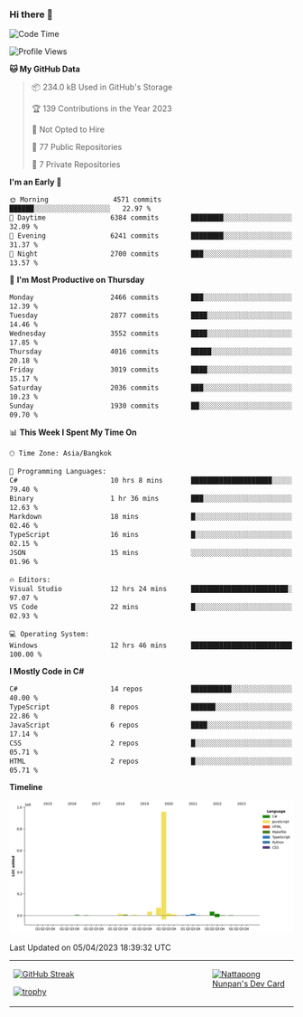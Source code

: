 ### Hi there 👋

<!--START_SECTION:waka-->
![Code Time](http://img.shields.io/badge/Code%20Time-520%20hrs%2050%20mins-blue)

![Profile Views](http://img.shields.io/badge/Profile%20Views-0-blue)

**🐱 My GitHub Data** 

> 📦 234.0 kB Used in GitHub's Storage 
 > 
> 🏆 139 Contributions in the Year 2023
 > 
> 🚫 Not Opted to Hire
 > 
> 📜 77 Public Repositories 
 > 
> 🔑 7 Private Repositories 
 > 
**I'm an Early 🐤** 

```text
🌞 Morning                4571 commits        ██████░░░░░░░░░░░░░░░░░░░   22.97 % 
🌆 Daytime                6384 commits        ████████░░░░░░░░░░░░░░░░░   32.09 % 
🌃 Evening                6241 commits        ████████░░░░░░░░░░░░░░░░░   31.37 % 
🌙 Night                  2700 commits        ███░░░░░░░░░░░░░░░░░░░░░░   13.57 % 
```
📅 **I'm Most Productive on Thursday** 

```text
Monday                   2466 commits        ███░░░░░░░░░░░░░░░░░░░░░░   12.39 % 
Tuesday                  2877 commits        ████░░░░░░░░░░░░░░░░░░░░░   14.46 % 
Wednesday                3552 commits        ████░░░░░░░░░░░░░░░░░░░░░   17.85 % 
Thursday                 4016 commits        █████░░░░░░░░░░░░░░░░░░░░   20.18 % 
Friday                   3019 commits        ████░░░░░░░░░░░░░░░░░░░░░   15.17 % 
Saturday                 2036 commits        ███░░░░░░░░░░░░░░░░░░░░░░   10.23 % 
Sunday                   1930 commits        ██░░░░░░░░░░░░░░░░░░░░░░░   09.70 % 
```


📊 **This Week I Spent My Time On** 

```text
🕑︎ Time Zone: Asia/Bangkok

💬 Programming Languages: 
C#                       10 hrs 8 mins       ████████████████████░░░░░   79.40 % 
Binary                   1 hr 36 mins        ███░░░░░░░░░░░░░░░░░░░░░░   12.63 % 
Markdown                 18 mins             █░░░░░░░░░░░░░░░░░░░░░░░░   02.46 % 
TypeScript               16 mins             █░░░░░░░░░░░░░░░░░░░░░░░░   02.15 % 
JSON                     15 mins             ░░░░░░░░░░░░░░░░░░░░░░░░░   01.96 % 

🔥 Editors: 
Visual Studio            12 hrs 24 mins      ████████████████████████░   97.07 % 
VS Code                  22 mins             █░░░░░░░░░░░░░░░░░░░░░░░░   02.93 % 

💻 Operating System: 
Windows                  12 hrs 46 mins      █████████████████████████   100.00 % 
```

**I Mostly Code in C#** 

```text
C#                       14 repos            ██████████░░░░░░░░░░░░░░░   40.00 % 
TypeScript               8 repos             ██████░░░░░░░░░░░░░░░░░░░   22.86 % 
JavaScript               6 repos             ████░░░░░░░░░░░░░░░░░░░░░   17.14 % 
CSS                      2 repos             █░░░░░░░░░░░░░░░░░░░░░░░░   05.71 % 
HTML                     2 repos             █░░░░░░░░░░░░░░░░░░░░░░░░   05.71 % 
```



**Timeline**

![Lines of Code chart](https://raw.githubusercontent.com/aixasz/aixasz/main/assets/bar_graph.png)


 Last Updated on 05/04/2023 18:39:32 UTC
<!--END_SECTION:waka-->

<table>
<tr>
<td width="70%" valign="top">
 
 [![GitHub Streak](http://github-readme-streak-stats.herokuapp.com?user=aixasz&theme=github-dark&hide_border=true&date_format=%5BY%20%5DM%20j)](https://git.io/streak-stats)

 [![trophy](https://github-profile-trophy.vercel.app/?username=aixasz&theme=onedark)](https://github.com/ryo-ma/github-profile-trophy)
 </td>
<td width="30%" valign="top">
 
<a href="https://app.daily.dev/aixasz"><img src="https://api.daily.dev/devcards/403207936e6547c9a85ea449e9f3abe8.png?r=re8" alt="Nattapong Nunpan's Dev Card"/></a>

 </td>
</tr>
</table>
 
